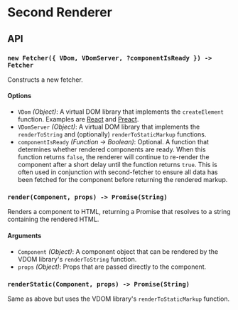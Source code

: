 # Second Renderer

## API

### `new Fetcher({ VDom, VDomServer, ?componentIsReady }) -> Fetcher`

Constructs a new fetcher.

#### Options

- `VDom` _(Object)_: A virtual DOM library that implements the `createElement` function. Examples are [React](https://facebook.github.io/react/) and [Preact](https://preactjs.com/).
- `VDomServer` _(Object)_: A virtual DOM library that implements the `renderToString` and (optionally) `renderToStaticMarkup` functions.
- `componentIsReady` _(Function -> Boolean)_: Optional. A function that determines whether rendered components are ready. When this function returns `false`, the renderer will continue to re-render the component after a short delay until the function returns `true`. This is often used in conjunction with second-fetcher to ensure all data has been fetched for the component before returning the rendered markup.

### `render(Component, props) -> Promise(String)`

Renders a component to HTML, returning a Promise that resolves to a string containing the rendered HTML.

#### Arguments

- `Component` _(Object)_: A component object that can be rendered by the VDOM library's `renderToString` function.
- `props` _(Object)_: Props that are passed directly to the component.

### `renderStatic(Component, props) -> Promise(String)`

Same as above but uses the VDOM library's `renderToStaticMarkup` function.
